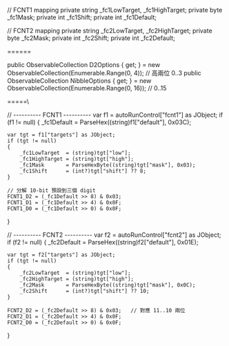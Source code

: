 // FCNT1 mapping
private string _fc1LowTarget, _fc1HighTarget;
private byte   _fc1Mask;
private int    _fc1Shift;
private int    _fc1Default;

// FCNT2 mapping
private string _fc2LowTarget, _fc2HighTarget;
private byte   _fc2Mask;
private int    _fc2Shift;
private int    _fc2Default;

======

public ObservableCollection<int> D2Options { get; } =
    new ObservableCollection<int>(Enumerable.Range(0, 4));     // 高兩位 0..3
public ObservableCollection<int> NibbleOptions { get; } =
    new ObservableCollection<int>(Enumerable.Range(0, 16));    // 0..15

=====\

// ---------- FCNT1 ----------
var f1 = autoRunControl["fcnt1"] as JObject;
if (f1 != null)
{
    _fc1Default = ParseHex((string)f1["default"], 0x03C);

    var tgt = f1["targets"] as JObject;
    if (tgt != null)
    {
        _fc1LowTarget  = (string)tgt["low"];
        _fc1HighTarget = (string)tgt["high"];
        _fc1Mask       = ParseHexByte((string)tgt["mask"], 0x03);
        _fc1Shift      = (int?)tgt["shift"] ?? 8;
    }

    // 分解 10-bit 預設到三個 digit
    FCNT1_D2 = (_fc1Default >> 8) & 0x03;
    FCNT1_D1 = (_fc1Default >> 4) & 0x0F;
    FCNT1_D0 = (_fc1Default >> 0) & 0x0F;
}

// ---------- FCNT2 ----------
var f2 = autoRunControl["fcnt2"] as JObject;
if (f2 != null)
{
    _fc2Default = ParseHex((string)f2["default"], 0x01E);

    var tgt = f2["targets"] as JObject;
    if (tgt != null)
    {
        _fc2LowTarget  = (string)tgt["low"];
        _fc2HighTarget = (string)tgt["high"];
        _fc2Mask       = ParseHexByte((string)tgt["mask"], 0x0C);
        _fc2Shift      = (int?)tgt["shift"] ?? 10;
    }

    FCNT2_D2 = (_fc2Default >> 8) & 0x03;   // 對應 11..10 兩位
    FCNT2_D1 = (_fc2Default >> 4) & 0x0F;
    FCNT2_D0 = (_fc2Default >> 0) & 0x0F;
}